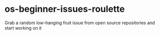 # os-beginner-issues-roulette
Grab a random low-hanging fruit issue from open source repositories and start working on it
